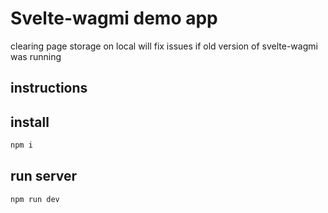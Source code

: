 # Svelte-wagmi demo app

clearing page storage on local will fix issues if old version of svelte-wagmi was running

## instructions

## install

```bash
npm i
```

## run server

```bash
npm run dev
```
